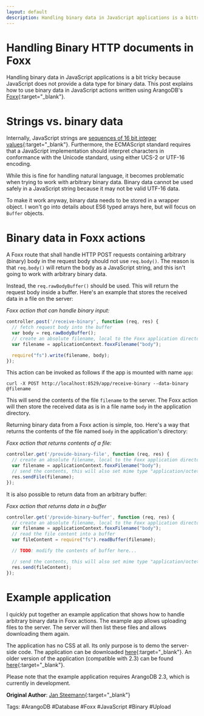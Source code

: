```yaml
---
layout: default
description: Handling binary data in JavaScript applications is a bittricky because JavaScript does not provide a data type forbinary data
---
```

# Handling Binary HTTP documents in Foxx

Handling binary data in JavaScript applications is a bit
tricky because JavaScript does not provide a data type for
binary data. This post explains how to use binary data in 
JavaScript actions written using ArangoDB's [Foxx](http://docs.arangodb.org/Foxx/README.html){:target="_blank"}. 

<!-- more -->

Strings vs. binary data
=======================

Internally, JavaScript strings are [sequences of 16 bit integer values](http://ecma-international.org/ecma-262/5.1/#sec-4.3.16){:target="_blank"}.
Furthermore, the ECMAScript standard requires that a JavaScript
implementation should interpret characters in conformance with the
Unicode standard, using either UCS-2 or UTF-16 encoding. 

While this is fine for handling natural language, it becomes problematic
when trying to work with arbitrary binary data. Binary data cannot be
used safely in a JavaScript string because it may not be valid UTF-16
data.

To make it work anyway, binary data needs to be stored in a wrapper
object. I won't go into details about ES6 typed arrays here, but will
focus on `Buffer` objects.

Binary data in Foxx actions
===========================

A Foxx route that shall handle HTTP POST requests containing arbitrary 
(binary) body in the request body should not use `req.body()`. The 
reason is that `req.body()` will return the body as a JavaScript string,
and this isn't going to work with arbitrary binary data. 

Instead, the `req.rawBodyBuffer()` should be used. This will return the
request body inside a buffer.
Here's an example that stores the received data in a file on the server:

*Foxx action that can handle binary input:*
```js
controller.post('/receive-binary', function (req, res) {
  // fetch request body into the buffer
  var body = req.rawBodyBuffer();
  // create an absolute filename, local to the Foxx application directory
  var filename = applicationContext.foxxFilename("body");

  require("fs").write(filename, body);
});
```

This action can be invoked as follows if the app is mounted with name `app`:

    curl -X POST http://localhost:8529/app/receive-binary --data-binary @filename

This will send the contents of the file `filename` to the server. The Foxx
action will then store the received data as is in a file name `body` in the
application directory.

Returning binary data from a Foxx action is simple, too. Here's a way that
returns the contents of the file named `body` in the application's directory:

*Foxx action that returns contents of a file:*
```js
controller.get('/provide-binary-file', function (req, res) {
  // create an absolute filename, local to the Foxx application directory
  var filename = applicationContext.foxxFilename("body");
  // send the contents, this will also set mime type "application/octet-stream"
  res.sendFile(filename);
});
```
  
It is also possible to return data from an arbitrary buffer:
  
*Foxx action that returns data in a buffer*
```js
controller.get('/provide-binary-buffer', function (req, res) {
  // create an absolute filename, local to the Foxx application directory
  var filename = applicationContext.foxxFilename("body");
  // read the file content into a buffer
  var fileContent = require("fs").readBuffer(filename);

  // TODO: modify the contents of buffer here...

  // send the contents, this will also set mime type "application/octet-stream"
  res.send(fileContent);
});
```

Example application
===================

I quickly put together an example application that shows how to handle arbitrary
binary data in Foxx actions. The example app allows uploading files to the server.
The server will then list these files and allows downloading them again.

The application has no CSS at all. Its only purpose is to demo the server-side code.
The application can be downloaded [here](http://jsteemann.github.io/downloads/code/filelist.zip){:target="_blank"}. An older
version of the application (compatible with 2.3) can be found [here](http://jsteemann.github.io/downloads/code/filelist-app.tar.gz){:target="_blank"}.

Please note that the example application requires ArangoDB 2.3, which is currently
in development.



**Original Author**: [Jan Steemann](http://jsteemann.github.io/blog/2014/10/15/handling-binary-data-in-foxx/){:target="_blank"}

Tags: #ArangoDB  #Database #Foxx #JavaScript #Binary #Upload

